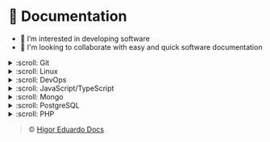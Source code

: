 # :dart: Documentation

- :eyes: I’m interested in developing software
- :revolving_hearts: I'm looking to collaborate with easy and quick software documentation

<details>

  <summary> :scroll: Git</summary>

  > Git SSH:

  ```
  cd ~/.ssh
  ssh-keygen -t rsa -b 4096 -C "<email-address>" -f "<github-username>"
  eval "$(ssh-agent -s)"
  ssh-add ~/.ssh/<github-username>
  touch config
  clip < ~/.ssh/github-username.pub
  ```

  > Git config:

  ```
  #username account
  Host github.com-username
      		HostName github.com
      		User git
      		IdentityFile ~/.ssh/github-username
  ```

  > Git remote access:

  ```
  git clone git@github.com-<github-username>:username/<reponame.git>
  git clone -b <branch-name> <repository-name> .
  git clone --single-branch <branch-name> <repository-name>
  git remote add origin git@github.com-<github-username>:<reponame.git>
  git push
  git pull
  git branch -b <branch-name>
  git add <file-name>
  git commit -m "<commit-message>"
  git push --origin
  ```

  > Git local user:

  ```
  git config --list
  git config user.email "<email-address>"
  git config user.name "<github-username>"
  git config --global user.email "<email-address>"
  git config --global user.name "<github-username>"
  ```

  > Git commit:

  ```
  git init
  git add <filename>
  git commit -m "<commit-message>"
  git remote add origin https://github.com/<github-username>/<repository-name>
  git push -u origin main
  git push --set-upstream origin main
  git pull origin main
  git status
  ```

  > Git branch:

  ```
  git branch
  git checkout -b <branch-name>
  git branch -M <branch-name>
  git checkout <branch-name>
  git push origin <branch-name>
  git pull origin <branch-name>
  git checkout main
  git switch main
  git branch -d master
  ```

  > Historic:

  ```
  git log
  git log --oneline
  ```

  > Restore:

  ```
  git restore <filename>
  git checkout <filename>
  ```

  > Edit:
  ```
  git commit --amend --no-edit
  git push -f origin main
  ```

</details>

<details>

  <summary> :scroll: Linux</summary>

  > WSL:
  ```
  wsl --update
  wsl --set-default-version 2
  wsl --install
  ```

  > Node:
  ```
  curl -fsSL https://deb.nodesource.com/setup_18.x | sudo -E bash -
  sudo apt install Node.js
  sudo apt purge nodejs
  sudo apt autoremove
  sudo apt install nodejs
  ```

  > File:
  ```
  sudo mv <name-folder/> <target-folder/>
  cp <name-folder/file-name> <target-folder/>
  nano <file-name>
  touch <file-name>
  open <file-name>
  cat <file-name>
  less <file-name>
  rm -rf <folder-name|file-name>
  ls -ltra
  ls -la
  ```

  > Enviroment:
  ```
  printenv
  export ENV_VAR=value
  sudo su
  vi /root/.env
  vi /root/.profile [set -o allexport; source /root/.env; set o+ allexport;]
  echo $PATH
  ```

  > OpenSSL:
  ```
  openssl
  openssl genrsa
  openssl genrsa -aes256
  openssl genrsa -aes256 -out private.pem
  openssl rsa -in private.pem -outform PEM -pubout -out public.pem
  openssl genrsa -des3
  openssl genrsa 4096
  nslookup <url>
  ```

  > Encryption:
  ```
  md5 <file-name>
  shasum <file-name>
  shasum -a 256 <file-name>
  shasum -a 512 <file-name>
  ```

</details>

<details>

  <summary> :scroll: DevOps</summary>

  > Help:
  ```
  docker compose --help
  docker volume --help
  ```

  > Build:
  ```
  docker build .
  docker build . -t <file-name>
  docker build . --tag <username>/<repository-name>:<version>
  docker compose -f <docker-compose.yml> build
  ```

  > Run:
  ```
  docker start <container-id|container-name>
  docker run <image-name>
  docker run -d --name <container-name> <image-name>
  docker run -p 3000:3000 -d --name <container-name> <image-name>
  docker run -p 3000:3000 -v $(pwd):/app -d --name <container-name> <image-name>
  docker run -p 3000:3000 -v $(pwd):/app -v /app/node_modules -d --name <container-name> <image-name>
  docker run -p 3000:3000 -v $(pwd):/app:ro -v /app/node_modules -d --name <container-name> <image-name>
  docker run --env PORT=4000 -p 3000:4000 -v $(pwd):/app:ro -v /app/node_modules -d --name <container-name> <image-name>
  docker run --env-file ./.env -p 3000:4000 -v $(pwd):/app:ro -v /app/node_modules -d --name <container-name> <image-name>
  docker run --name <container-name> \
    -p <port>:<port> \
    -v jenkins_home_3:/var/jenkins_home \
    -v jenkins_backup_3:/srv/backup \
    <username>/<repository-name>:<version>
  ```

  > Up:
  ```
  docker compose up
  docker compose up -d
  docker compose up -d --build
  docker compose -f <docker-compose.yml> up -d
  docker compose -f <docker-compose.yml> up -d --build
  docker compose -f <docker-compose.yml> up -d --build -V
  docker compose -f <docker-compose.yml> up -d --build <service-name> --no-deps
  docker compose -f <docker-compose.yml> up -d --force-recreate <service-name> --no-deps
  docker compose -f <docker-compose.yml> up -d <service-name>
  docker compose -f <docker-compose.yml> up -d <service-name> --node-deps
  docker compose -f <docker-compose.yml> up -d --scale <service-name>=2
  ENV_SETUP=value docker compose -f <docker-compose.yml> up -d
  ```

  > Down:
  ```
  docker stop <container-id|container-name>
  docker compose down
  docker compose down -v
  docker compose -f <docker-compose.yml> down
  docker compose -f <docker-compose.yml> down -v
  docker swarm leave -f
  ```

  > Exec:
  ```
  docker exec -it <container-name> <function>
  mongo -u "<username>" -p "<password>"
  docker exec -it <container-mongo> mongo -u "<username>" -p "<password>"
  docker compose exec <service-name> <function>
  ```

  > Logs:
  ```
  docker logs <container-id|container-name>
  docker logs <container-id|container-name> -f
  docker compose logs <service-name>
  docker compose logs <service-name> -f
  ```

  > Inspect:
  ```
  docker inspect <container-name> | grep backup
  docker network ls
  docker info
  ```

  > Container list:
  ```
  docker images
  docker ps
  docker ps -a
  docker container ps
  docker container ps -a
  docker volume ls
  ```

  > Remove container:
  ```
  docker rm <container-id|container-name>
  docker rm <container-id|container-name> -f
  docker rm <container-id|container-name> -fv
  docker rmi <image-id|image-name>
  docker system prune
  docker volume rm <volume-id>
  ```

  > Swarm:
  ```
  ip addr [eth0]
  http://<ip-address>
  docker swarm init --advertise-addr <ip-address>
  docker compose -f <docker-compose.yml> build
  ENV_SETUP=value docker stack deploy -c <docker-compose.yml> <app-name>
  ```

  > Swarm list:
  ```
  docker node ls
  docker stack ls
  docker service ls
  docker stack services <app-name>
  docker stack ps <app-name>
  ```

  > Docker hub:
  ```
  docker login
  docker logout
  cat /home/<username>/.docker/config.json

  docker image tag <local-image-name> <username>/<repository-name>:<version>
  docker push <username>/<repository-name>:<version>
  docker compose -f <docker-compose.yml> push <username>/<repository-name>:<version>

  docker pull <username>/<repository-name>:<version>
  docker compose -f <docker-compose.yml> pull
  docker compose -f <docker-compose.yml> pull <service-name>
  ```

  > SSL:
  ```
  FROM nginx:table-alpine
  docker exec -it <container-name> sh
  apk update && apk upgrade
  apk add openssl
  mkdir /etc/nginx/certificate
  cd /etc/nginx/certificate
  openssl req -new -newkey rsa:4096 -x509 -sha256 -days 365 -nodes -out nginx-certificate.crt -keyout nginx.key
  vi /etc/nginx/conf.d/default.conf (1,$d | wq)
  cd /etc/init.d/
  nginx -s reload

  FROM nginx:latest
  docker exec -it <container-name> bash
  ln -s /etc/nginx/conf.d/default.conf /etc/nginx/sites-enabled/
  apt-get update
  apt-get install certbot python3-certbot-nginx
  certbot --nginx -d www.localhost
  ```

</details>

<details>

  <summary> :scroll: JavaScript/TypeScript</summary>

  > React/Native/Next:
  ```
  yarn create vite
  yarn create next-app
  yarn create expo
  yarn start
  yarn start --clear

  yarn add -D tailwindcss postcss autoprefixer
  yarn tailwindcss init -p

  yarn prisma init
  yarn prisma migrate dev --name <migrate-name>
  yarn prisma db push
  ```

  > Node:
  ```
  yarn tsc --init
  yarn init -y
  ```

</details>

<details>

  <summary> :scroll: Mongo</summary>

  > URI:
  ```
  mongodb://<username>:<password>@<ip-address>:<port>/<database>?authSource=admin
  mongodb://<ip-address>:<port>/<database>
  ```

  > Access bash:

  ```
  docker exec -it mongo bash
  docker exec -it mongo mongo -u<username> -p<password>
  docker exec -it mongo mongo
  mongo <database> -u <username> --authenticationDatabase <password> -p

  show dbs
  use <database>
  show users
  use admin
  db.createUser({user:"admin",pwd:"admin",roles:["root"]});
  db.createUser({user:"admin",pwd:"admin",roles:[{"role":"readWrite","db":"mongo-dev"}]});
  ```

</details>

<details>

  <summary> :scroll: PostgreSQL</summary>

  > Access bash:
  ```
  docker exec -it <service-name> psql -U <username> <database>

  \dt
  SELECT * FROM pg_catalog.<table>;
  sudo -u postgres psql
  ALTER USER postgres PASSWORD <password>;
  psql -h localhost -U postgres
  createdb -h localhost -U postgres -W <database>
  ```

</details>

<details>

  <summary> :scroll: PHP</summary>

  > Laravel:
  ```
  composer create-project --prefer-dist laravel/laravel <project-name>
  composer require laravel/jetstream
  php artisan jetstream:install livewire

  php artisan serve

  php artisan migrate
  php artisan migrate:fresh
  php artisan migrate:status
  php artisan migrate:rollback
  php artisan migrate:reset
  php artisan migrate:refresh

  php artisan make:migration create_products_table
  php artisan make:migration add_category_to_products_table

  php artisan make:controller EventController
  php artisan make:model Event

  @if(cond)
    ...
  @elseif(cond)
    ...
  @else
    ...
  @endif

  @for($i = 0; $i < count($arr), $i++)
    <p>{{ $arr[$i] }} - {{ $i }}</p>
  @endfor

  @foreach($arr as $var)
    <p>{{ $var }} - {{ $loop->index }}</p>
  @endforeach

  @php
    ...
  @endphp

  @yield('content')
  @yield('title')

  @extends('layouts.main')
  @section('title', 'Home')

  @section('content')
    ...
  @endsection

  @csrf
  @method("PUT")

  @auth
    ...
  @endauth

  @guest
    ...
  @endguest

  {{ $variable }}
  {{-- Comment --}}
  ```

</details>

> :copyright: [Higor Eduardo Docs](https://github.com/higoreduardodocs)
